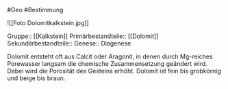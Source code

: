 #Geo #Bestimmung 

![[Foto Dolomitkalkstein.jpg]]

Gruppe:: [[Kalkstein]]
Primärbestandteile:: [[Dolomit]]
Sekundärbestandteile::
Genese:: Diagenese

Dolomit entsteht oft aus Calcit oder Aragonit, in denen durch Mg-reiches Porewasser langsam die chemische Zusammensetzung geändert wird. Dabei wird die Porosität des Gesteins erhöht. Dolomit ist fein bis grobkörnig und beige bis braun.

